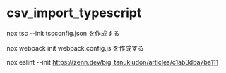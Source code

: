 # csv_import_typescript

npx tsc --init
tscconfig.json を作成する

npx webpack init
webpack.config.js を作成する

npx eslint --init
https://zenn.dev/big_tanukiudon/articles/c1ab3dba7ba111
